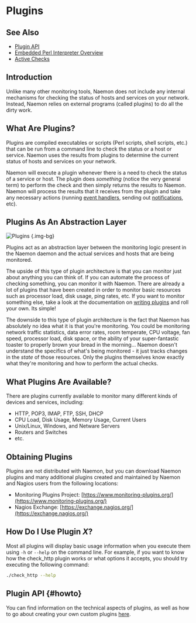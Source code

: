 # Plugins

## See Also
- [Plugin API](pluginapi)
- [Embedded Perl Interpreter Overview](embeddedperl)
- [Active Checks](activechecks)

## Introduction

Unlike many other monitoring tools, Naemon does not include any internal mechanisms for checking the status of hosts and services on your network.  Instead, Naemon relies on external programs (called plugins) to do all the dirty work.

## What Are Plugins?

Plugins are compiled executables or scripts (Perl scripts, shell scripts, etc.) that can be run from a command line to check the status or a host or service.  Naemon uses the results from plugins to determine the current status of hosts and services on your network.

Naemon will execute a plugin whenever there is a need to check the status of a service or host.  The plugin does *something* (notice the very general term) to perform the check and then simply returns the results to Naemon.  Naemon will process the results that it receives from the plugin and take any necessary actions (running [event handlers](eventhandlers), sending out [notifications](notifications), etc).

## Plugins As An Abstraction Layer

![Plugins](/images/usersguide/svg/plugins.svg) {.img-bg}

Plugins act as an abstraction layer between the monitoring logic present in the Naemon daemon and the actual services and hosts that are being monitored.

The upside of this type of plugin architecture is that you can monitor just about anything you can think of.  If you can automate the process of checking something, you can monitor it with Naemon.  There are already a lot of plugins that have been created in order to monitor basic resources such as processor load, disk usage, ping rates, etc.  If you want to monitor something else, take a look at the documentation on [writing plugins](pluginapi) and roll your own.  Its simple!

The downside to this type of plugin architecture is the fact that Naemon has absolutely no idea what it is that you're monitoring.  You could be monitoring network traffic statistics, data error rates, room temperate, CPU voltage, fan speed, processor load, disk space, or the ability of your super-fantastic toaster to properly brown your bread in the morning...  Naemon doesn't understand the specifics of what's being monitored - it just tracks changes in the *state* of those resources.  Only the plugins themselves know exactly what they're monitoring and how to perform the actual checks.

## What Plugins Are Available?

There are plugins currently available to monitor many different kinds of devices and services, including:


- HTTP, POP3, IMAP, FTP, SSH, DHCP
- CPU Load, Disk Usage, Memory Usage, Current Users
- Unix/Linux, Windows, and Netware Servers
- Routers and Switches
- etc.


## Obtaining Plugins

Plugins are not distributed with Naemon, but you can download Naemon plugins and many additional plugins created and maintained by Naemon and Nagios users from the following locations:


- Monitoring Plugins Project: [https://www.monitoring-plugins.org/](https://www.monitoring-plugins.org/)
- Nagios Exchange: [https://exchange.nagios.org/](https://exchange.nagios.org/)


## How Do I Use Plugin *X*?

Most all plugins will display basic usage information when you execute them using `-h` or `--help` on the command line.  For example, if you want to know how the check_http plugin works or what options it accepts, you should try executing the following command:

```bash
./check_http --help
```


## Plugin API {#howto}

You can find information on the technical aspects of plugins, as well as how to go about creating your own custom plugins [here](pluginapi).
